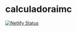 # calculadoraimc 
[![Netlify Status](https://api.netlify.com/api/v1/badges/b64ff44f-655e-4e90-aa8f-f4fe97d370f0/deploy-status)](https://app.netlify.com/sites/poetic-croquembouche-7ac43e/deploys)
